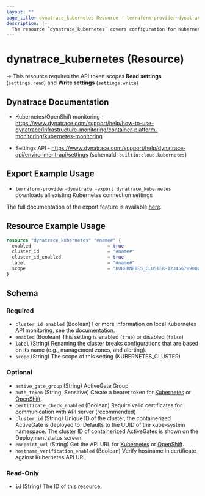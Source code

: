 ```yaml
---
layout: ""
page_title: dynatrace_kubernetes Resource - terraform-provider-dynatrace"
description: |-
  The resource `dynatrace_kubernetes` covers configuration for Kubernetes connection settings
---
```


# dynatrace_kubernetes (Resource)

-> This resource requires the API token scopes **Read settings** (`settings.read`) and **Write settings** (`settings.write`)

## Dynatrace Documentation

- Kubernetes/OpenShift monitoring - https://www.dynatrace.com/support/help/how-to-use-dynatrace/infrastructure-monitoring/container-platform-monitoring/kubernetes-monitoring

- Settings API - https://www.dynatrace.com/support/help/dynatrace-api/environment-api/settings (schemaId: `builtin:cloud.kubernetes`)

## Export Example Usage

- `terraform-provider-dynatrace -export dynatrace_kubernetes` downloads all existing Kubernetes connection settings

The full documentation of the export feature is available [here](https://registry.terraform.io/providers/dynatrace-oss/dynatrace/latest/docs/guides/export-v2).

## Resource Example Usage

```terraform
resource "dynatrace_kubernetes" "#name#" {
  enabled                            = true
  cluster_id                         = "#name#"
  cluster_id_enabled                 = true
  label                              = "#name#"
  scope                              = "KUBERNETES_CLUSTER-1234567890000000"
}
```

<!-- schema generated by tfplugindocs -->
## Schema

### Required

- `cluster_id_enabled` (Boolean) For more information on local Kubernetes API monitoring, see the [documentation](https://dt-url.net/6q62uep).
- `enabled` (Boolean) This setting is enabled (`true`) or disabled (`false`)
- `label` (String) Renaming the cluster breaks configurations that are based on its name (e.g., management zones, and alerting).
- `scope` (String) The scope of this setting (KUBERNETES_CLUSTER)

### Optional

- `active_gate_group` (String) ActiveGate Group
- `auth_token` (String, Sensitive) Create a bearer token for [Kubernetes](https://dt-url.net/og43szq "Kubernetes") or [OpenShift](https://dt-url.net/7l43xtp "OpenShift").
- `certificate_check_enabled` (Boolean) Require valid certificates for communication with API server (recommended)
- `cluster_id` (String) Unique ID of the cluster, the containerized ActiveGate is deployed to. Defaults to the UUID of the kube-system namespace. The cluster ID of containerized ActiveGates is shown on the Deployment status screen.
- `endpoint_url` (String) Get the API URL for [Kubernetes](https://dt-url.net/kz23snj "Kubernetes") or [OpenShift](https://dt-url.net/d623xgw "OpenShift").
- `hostname_verification_enabled` (Boolean) Verify hostname in certificate against Kubernetes API URL

### Read-Only

- `id` (String) The ID of this resource.
 